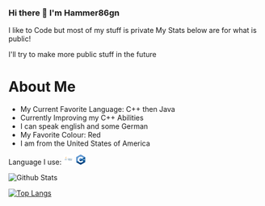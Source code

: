 ### Hi there 👋 I'm Hammer86gn



I like to Code but most of my stuff is private
My Stats below are for what is public!

I'll try to make more public stuff in the future

# About Me

- My Current Favorite Language: C++ then Java
- Currently Improving my C++ Abilities
- I can speak english and some German
- My Favorite Colour: Red
- I am from the United States of America

Language I use:
<code><img height="20" src="https://raw.githubusercontent.com/github/explore/80688e429a7d4ef2fca1e82350fe8e3517d3494d/topics/java/java.png"></code>
<code><img height="20" src="https://raw.githubusercontent.com/github/explore/80688e429a7d4ef2fca1e82350fe8e3517d3494d/topics/cpp/cpp.png"></code>




![Github Stats](https://github-readme-stats.vercel.app/api?username=Hammer86gn&count_private=true&theme=radical)


[![Top Langs](https://github-readme-stats.vercel.app/api/top-langs/?username=Hammer86gn&count_private=true&theme=radical)](https://github-readme-stats.vercel.app/api/top-langs/?username=Hammer86gn&count_private=true&theme=radical)

